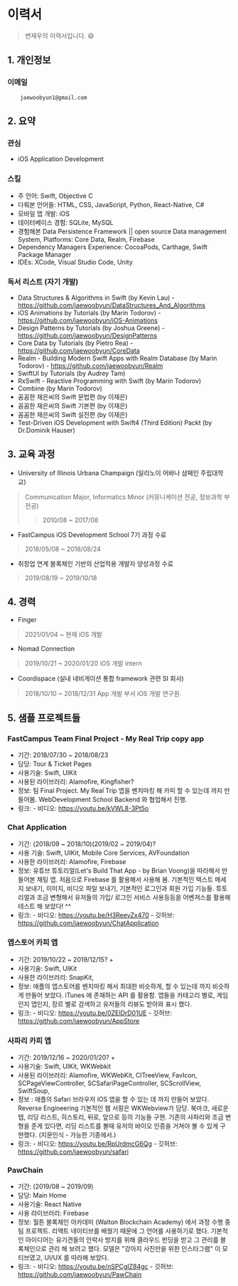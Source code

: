 # 이력서
> 변재우의 이력서입니다. 😄

## 1. 개인정보
### 이메일
        jaewoobyun1@gmail.com
        
## 2. 요약
### 관심
  - iOS Application Development
  
### 스킬
  - 주 언어: Swift, Objective C
  - 다뤄본 언어들: HTML, CSS, JavaScript, Python, React-Native, C#
  - 모바일 앱 개발: iOS
  - 데이터베이스 경험: SQLite, MySQL
  - 경험해본 Data Persistence Framework || open source Data management System, Platforms: Core Data, Realm, Firebase
  - Dependency Managers Experience: CocoaPods, Carthage, Swift Package Manager
  - IDEs: XCode, Visual Studio Code, Unity
  
### 독서 리스트 (자기 개발)
  - Data Structures & Algorithms in Swift (by Kevin Lau)
        - https://github.com/jaewoobyun/DataStructures_And_Algorithms
  - iOS Animations by Tutorials (by Marin Todorov)
        - https://github.com/jaewoobyun/iOS-Animations
  - Design Patterns by Tutorials (by Joshua Greene)
        - https://github.com/jaewoobyun/DesignPatterns
  - Core Data by Tutorials (by Pietro Rea)
        - https://github.com/jaewoobyun/CoreData
  - Realm - Building Modern Swift Apps with Realm Database (by Marin Todorov)
        - https://github.com/jaewoobyun/Realm
  - SwiftUI by Tutorials (by Audrey Tam)
  - RxSwift - Reactive Programming with Swift (by Marin Todorov)
  - Combine (by Marin Todorov)
  - 꼼꼼한 재은씨의 Swift 문법편 (by 이재은)
  - 꼼꼼한 재은씨의 Swift 기본편 (by 이재은)
  - 꼼꼼한 재은씨의 Swift 실전편 (by 이재은)
  - Test-Driven iOS Development with Swift4 (Third Edition) Packt (by Dr.Dominik Hauser)

## 3. 교육 과정
  - University of Illinois Urbana Champaign (일리노이 어바나 샴페인 주립대학교)
  > Communication Major, Informatics Minor (커뮤니케이션 전공, 정보과학 부전공)
  >> 2010/08 ~ 2017/08
  - FastCampus iOS Development School 7기 과정 수료
  > 2018/05/08 ~ 2018/08/24
  - 취창업 연계 블록체인 기반의 산업적용 개발자 양성과정 수료
  > 2019/08/19 ~ 2019/10/18

## 4. 경력
- Finger
> 2021/01/04 ~ 현재
> iOS 개발
> 

- Nomad Connection
> 2019/10/21 ~ 2020/01/20
> iOS 개발 intern

- Coordispace (실내 네비게이션 통합 framework 관련 SI 회사)
> 2018/10/10 ~ 2018/12/31
> App 개발 부서 iOS 개발 연구원. 

## 5. 샘플 프로젝트들

### FastCampus Team Final Project - My Real Trip copy app
* 기간: 2018/07/30 ~ 2018/08/23
* 담당: Tour & Ticket Pages
* 사용기술: Swift, UIKit
* 사용된 라이브러리: Alamofire, Kingfisher?
* 정보:
        팀 Final Project. My Real Trip 앱을 벤치마킹 해 카피 할 수 있는데 까지 만들어봄. WebDevelopment School Backend 와 협업해서 진행.
* 링크:
        - 비디오: https://youtu.be/kVWL8-3Pt5o

### Chat Application
* 기간: (2018/09 ~ 2018/10)(2019/02 ~ 2019/04)?
* 사용 기술: Swift, UIKit, Mobile Core Services, AVFoundation
* 사용한 라이브러리: Alamofire, Firebase
* 정보:
        유튜브 튜토리얼(Let's Build That App - by Brian Voong)을 따라해서 만들어본 채팅 앱.
        처음으로 Firebase 를 활용해서 사용해 봄.
        기본적인 텍스트 메세지 보내기, 이미지, 비디오 파일 보내기, 기본적인 로그인과 회원 가입 기능들.
        튜토리얼과 조금 변형해서 유저들의 가입/ 로그인 서비스 사용등등을 어벤져스를 활용해 테스트 해 보았다! ^^
* 링크: 
        - 비디오: https://youtu.be/H3ReevZx470
        - 깃허브: https://github.com/jaewoobyun/ChatApplication

### 앱스토어 카피 앱
* 기간: 2019/10/22 ~ 2019/12/15? +
* 사용기술: Swift, UIKit
* 사용한 라이브러리: SnapKit, 
* 정보: 
        애플의 앱스토어를 벤치마킹 해서 최대한 비슷하게, 할 수 있는데 까지 비슷하게 만들어 보았다. iTunes 에 존재하는 API 를 활용함.
        앱들을 카테고리 별로, 게임인지 앱인지, 장르 별로 검색하고 유저들의 리뷰도 받아와 표시 했다.      
* 링크:
        - 비디오:  https://youtu.be/0ZElDrD01UE
        - 깃허브: https://github.com/jaewoobyun/AppStore

### 사파리 카피 앱
* 기간: 2019/12/16 ~ 2020/01/20? +
* 사용기술: Swift, UIKit, WKWebkit
* 사용된 라이브러리: Alamofire, WKWebKit, CITreeView, FavIcon, SCPageViewController, SCSafariPageController, SCScrollView, SwiftSoup,
* 정보 :
        애플의 Safari 브라우저 iOS 앱을 할 수 있는 데 까지 만들어 보았다. Reverse Engineering
        기본적인 웹 서핑은 WKWebview가 담당.
        북마크, 새로운 탭, 리딩 리스트, 히스토리, 뒤로, 앞으로 등의 기능들 구현.
        기존의 사파리와 조금 변형을 준게 있다면, 리딩 리스트를 볼때 유저의 바이오 인증을 거쳐야 볼 수 있게 구현했다. (지문인식 - 가능한 기종에서.)    
* 링크:
        - 비디오: https://youtu.be/RpUrdmcG6Qg
        - 깃허브: https://github.com/jaewoobyun/safari

### PawChain
* 기간: (2019/08 ~ 2019/09)
* 담당: Main Home
* 사용기술: React Native
* 사용 라이브러리: Firebase
* 정보:
        월튼 블록체인 아카데미 (Walton Blockchain Academy) 에서 과정 수행 중 팀 프로젝트.
        리액트 네이티브를 배웠기 때문에 그 언어를 사용하기로 했다.
        기본적인 아이디어는 유기견들의 안락사 방지를 위해 클라우드 펀딩을 받고 그 관리를 블록체인으로 관리 해 보려고 했다.
        모델은 "강아지 사진만을 위한 인스타그램" 이 모티브였고, UI/UX 를 따라해 보았다.
* 링크:
       - 비디오: https://youtu.be/nSPCgIZ84gc
       - 깃허브: https://github.com/jaewoobyun/PawChain
        

